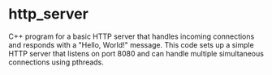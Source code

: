 # http_server
 C++ program for a basic HTTP server that handles incoming connections and responds with a "Hello, World!" message. This code sets up a simple HTTP server that listens on port 8080 and can handle multiple simultaneous connections using pthreads.
